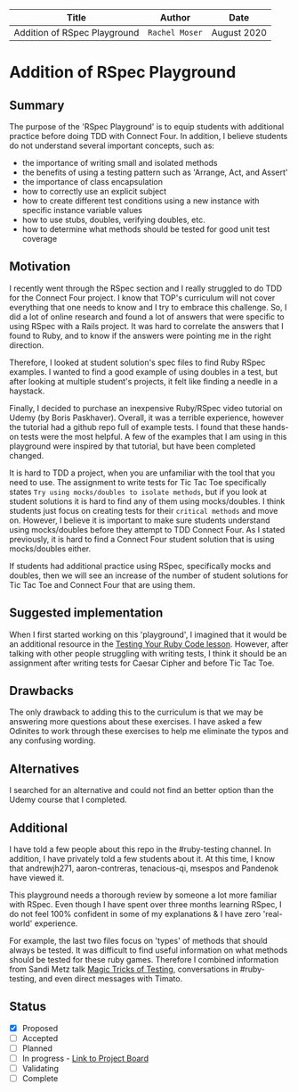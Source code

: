 | Title | Author | Date |
| --- | --- | --- |
| Addition of RSpec Playground | `Rachel Moser` | August 2020 |

# Addition of RSpec Playground

## Summary

The purpose of the 'RSpec Playground' is to equip students with additional practice before doing TDD with Connect Four. In addition, I believe students do not understand several important concepts, such as: 
- the importance of writing small and isolated methods
- the benefits of using a testing pattern such as 'Arrange, Act, and Assert'
- the importance of class encapsulation
- how to correctly use an explicit subject
- how to create different test conditions using a new instance with specific instance variable values
- how to use stubs, doubles, verifying doubles, etc.
- how to determine what methods should be tested for good unit test coverage

## Motivation

I recently went through the RSpec section and I really struggled to do TDD for the Connect Four project. I know that TOP's curriculum will not cover everything that one needs to know and I try to embrace this challenge. So, I did a lot of online research and found a lot of answers that were specific to using RSpec with a Rails project. It was hard to correlate the answers that I found to Ruby, and to know if the answers were pointing me in the right direction. 

Therefore, I looked at student solution's spec files to find Ruby RSpec examples. I wanted to find a good example of using doubles in a test, but after looking at multiple student's projects, it felt like finding a needle in a haystack. 

Finally, I decided to purchase an inexpensive Ruby/RSpec video tutorial on Udemy (by Boris Paskhaver). Overall, it was a terrible experience, however the tutorial had a github repo full of example tests. I found that these hands-on tests were the most helpful. A few of the examples that I am using in this playground were inspired by that tutorial, but have been completed changed.

It is hard to TDD a project, when you are unfamiliar with the tool that you need to use. The assignment to write tests for Tic Tac Toe specifically states `Try using mocks/doubles to isolate methods`, but if you look at student solutions it is hard to find any of them using mocks/doubles. I think students just focus on creating tests for their `critical methods` and move on. However, I believe it is important to make sure students understand using mocks/doubles before they attempt to TDD Connect Four. As I stated previously, it is hard to find a Connect Four student solution that is using mocks/doubles either. 

If students had additional practice using RSpec, specifically mocks and doubles, then we will see an increase of the number of student solutions for Tic Tac Toe and Connect Four that are using them. 

## Suggested implementation

When I first started working on this 'playground', I imagined that it would be an additional resource in the [Testing Your Ruby Code lesson](https://www.theodinproject.com/courses/ruby-programming/lessons/testing-your-ruby-code). However, after talking with other people struggling with writing tests, I think it should be an assignment after writing tests for Caesar Cipher and before Tic Tac Toe. 

## Drawbacks

The only drawback to adding this to the curriculum is that we may be answering more questions about these exercises. I have asked a few Odinites to work through these exercises to help me eliminate the typos and any confusing wording. 

## Alternatives

I searched for an alternative and could not find an better option than the Udemy course that I completed. 

## Additional

I have told a few people about this repo in the #ruby-testing channel. In addition, I have privately told a few students about it. At this time, I know that andrewjh271, aaron-contreras, tenacious-qi, msespos and Pandenok have viewed it. 

This playground needs a thorough review by someone a lot more familiar with RSpec. Even though I have spent over three months learning RSpec, I do not feel 100% confident in some of my explanations & I have zero 'real-world' experience. 

For example, the last two files focus on 'types' of methods that should always be tested. It was difficult to find useful information on what methods should be tested for these ruby games. Therefore I combined information from Sandi Metz talk [Magic Tricks of Testing](https://www.youtube.com/watch?v=URSWYvyc42M), conversations in #ruby-testing, and even direct messages with Timato. 

## Status
- [x] Proposed
- [ ] Accepted
- [ ] Planned
- [ ] In progress - [Link to Project Board](https;//github.com)
- [ ] Validating
- [ ] Complete
